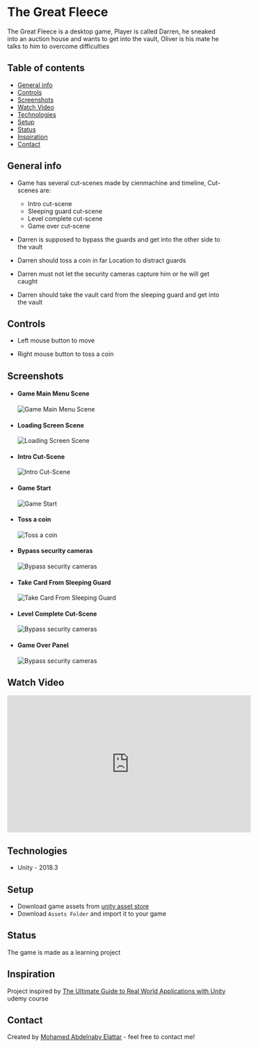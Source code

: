 
# The Great Fleece
 The Great Fleece is a desktop game, Player is called Darren, he sneaked into an auction house and wants to get into the vault, Oliver is his mate he talks to him to overcome difficulties

## Table of contents
* [General info](#general-info)
* [Controls](#controls)
* [Screenshots](#screenshots)
* [Watch Video](#watch-video)
* [Technologies](#technologies)
* [Setup](#setup)
* [Status](#status)
* [Inspiration](#inspiration)
* [Contact](#contact)

## General info
- Game has several cut-scenes made by cienmachine and timeline, Cut-scenes are:

  - Intro cut-scene
  - Sleeping guard cut-scene
  - Level complete cut-scene
  - Game over cut-scene


- Darren is supposed to bypass the guards and get into the other side to the vault

- Darren should toss a coin in far Location to distract guards

- Darren must not let the security cameras capture him or he will get caught

- Darren should take the vault card from the sleeping guard and get into the vault

## Controls
- Left mouse button to move

- Right mouse button to toss a coin

## Screenshots

- #### Game Main Menu Scene
  ![Game Main Menu Scene](./_img/1.png)


- #### Loading Screen Scene
  ![Loading Screen Scene](./_img/2.png)


- #### Intro Cut-Scene
  ![Intro Cut-Scene](./_img/3.png)


- #### Game Start
  ![Game Start](./_img/4.png)


- #### Toss a coin
  ![Toss a coin](./_img/5.png)


- #### Bypass security cameras
  ![Bypass security cameras](./_img/6.png)


- #### Take Card From Sleeping Guard
  ![Take Card From Sleeping Guard](./_img/7.png)


- #### Level Complete Cut-Scene
  ![Bypass security cameras](./_img/8.png)


- #### Game Over Panel
  ![Bypass security cameras](./_img/9.png)


## Watch Video

<iframe width="560" height="315" src="https://www.youtube.com/embed/AmDYRSQhAKU" frameborder="0" allow="accelerometer; autoplay; encrypted-media; gyroscope; picture-in-picture" allowfullscreen></iframe>

## Technologies

* Unity - 2018.3

## Setup

- Download game assets from [unity asset store](https://assetstore.unity.com/packages/templates/tutorials/the-great-fleece-110186)
- Download `Assets Folder` and import it to your game

## Status
The game is made as a learning project

## Inspiration
Project inspired by [The Ultimate Guide to Real World Applications with Unity](https://www.udemy.com/theultimate-guide-to-cinematography-with-unity/) udemy course

## Contact
Created by [Mohamed Abdelnaby Elattar](https://www.linkedin.com/in/maaelattar) - feel free to contact me!
